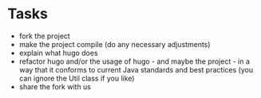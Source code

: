Tasks
=====

 * fork the project 
 * make the project compile (do any necessary adjustments)
 * explain what hugo does
 * refactor hugo and/or the usage of hugo - and maybe the project - in a way that it conforms to current Java standards and best practices (you can ignore the Util class if you like)
 * share the fork with us
 